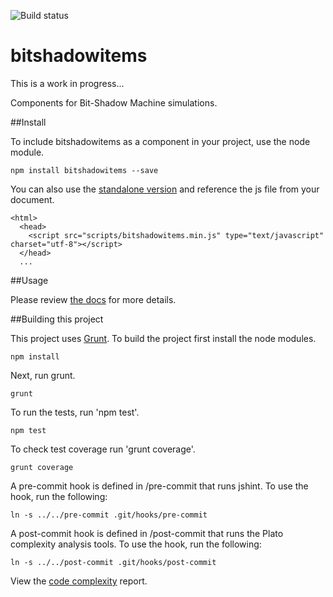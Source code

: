![Build status](https://travis-ci.org/vinceallenvince/Bit-Shadow-Items.svg?branch=master)

# bitshadowitems

This is a work in progress...

Components for Bit-Shadow Machine simulations.

##Install

To include bitshadowitems as a component in your project, use the node module.

```
npm install bitshadowitems --save
```

You can also use the [standalone version](https://github.com/vinceallenvince/bitshadowitems/releases/latest) and reference the js file from your document.

```
<html>
  <head>
    <script src="scripts/bitshadowitems.min.js" type="text/javascript" charset="utf-8"></script>
  </head>
  ...
```

##Usage

Please review [the docs](http://vinceallenvince.github.io/bitshadowitems/doc/) for more details.

##Building this project

This project uses [Grunt](http://gruntjs.com). To build the project first install the node modules.

```
npm install
```

Next, run grunt.

```
grunt
```

To run the tests, run 'npm test'.

```
npm test
```

To check test coverage run 'grunt coverage'.

```
grunt coverage
```

A pre-commit hook is defined in /pre-commit that runs jshint. To use the hook, run the following:

```
ln -s ../../pre-commit .git/hooks/pre-commit
```

A post-commit hook is defined in /post-commit that runs the Plato complexity analysis tools. To use the hook, run the following:

```
ln -s ../../post-commit .git/hooks/post-commit
```

View the [code complexity](http://vinceallenvince.github.io/bitshadowitems/reports/) report.
